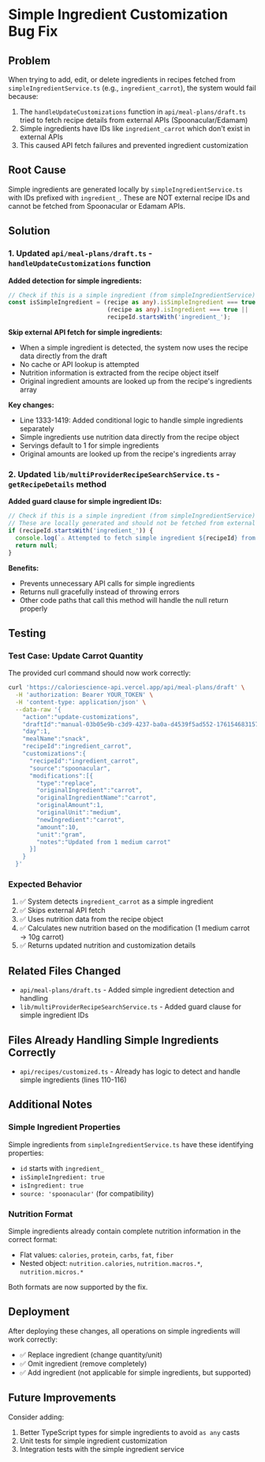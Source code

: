 # Simple Ingredient Customization Bug Fix

## Problem
When trying to add, edit, or delete ingredients in recipes fetched from `simpleIngredientService.ts` (e.g., `ingredient_carrot`), the system would fail because:

1. The `handleUpdateCustomizations` function in `api/meal-plans/draft.ts` tried to fetch recipe details from external APIs (Spoonacular/Edamam)
2. Simple ingredients have IDs like `ingredient_carrot` which don't exist in external APIs
3. This caused API fetch failures and prevented ingredient customization

## Root Cause
Simple ingredients are generated locally by `simpleIngredientService.ts` with IDs prefixed with `ingredient_`. These are NOT external recipe IDs and cannot be fetched from Spoonacular or Edamam APIs.

## Solution

### 1. Updated `api/meal-plans/draft.ts` - `handleUpdateCustomizations` function

**Added detection for simple ingredients:**
```typescript
// Check if this is a simple ingredient (from simpleIngredientService)
const isSimpleIngredient = (recipe as any).isSimpleIngredient === true || 
                            (recipe as any).isIngredient === true || 
                            recipeId.startsWith('ingredient_');
```

**Skip external API fetch for simple ingredients:**
- When a simple ingredient is detected, the system now uses the recipe data directly from the draft
- No cache or API lookup is attempted
- Nutrition information is extracted from the recipe object itself
- Original ingredient amounts are looked up from the recipe's ingredients array

**Key changes:**
- Line 1333-1419: Added conditional logic to handle simple ingredients separately
- Simple ingredients use nutrition data directly from the recipe object
- Servings default to 1 for simple ingredients
- Original amounts are looked up from the recipe's ingredients array

### 2. Updated `lib/multiProviderRecipeSearchService.ts` - `getRecipeDetails` method

**Added guard clause for simple ingredient IDs:**
```typescript
// Check if this is a simple ingredient (from simpleIngredientService)
// These are locally generated and should not be fetched from external APIs
if (recipeId.startsWith('ingredient_')) {
  console.log(`⚠️ Attempted to fetch simple ingredient ${recipeId} from external API - returning null`);
  return null;
}
```

**Benefits:**
- Prevents unnecessary API calls for simple ingredients
- Returns null gracefully instead of throwing errors
- Other code paths that call this method will handle the null return properly

## Testing

### Test Case: Update Carrot Quantity
The provided curl command should now work correctly:

```bash
curl 'https://caloriescience-api.vercel.app/api/meal-plans/draft' \
  -H 'authorization: Bearer YOUR_TOKEN' \
  -H 'content-type: application/json' \
  --data-raw '{
    "action":"update-customizations",
    "draftId":"manual-03b05e9b-c3d9-4237-ba0a-d4539f5ad552-1761546831572",
    "day":1,
    "mealName":"snack",
    "recipeId":"ingredient_carrot",
    "customizations":{
      "recipeId":"ingredient_carrot",
      "source":"spoonacular",
      "modifications":[{
        "type":"replace",
        "originalIngredient":"carrot",
        "originalIngredientName":"carrot",
        "originalAmount":1,
        "originalUnit":"medium",
        "newIngredient":"carrot",
        "amount":10,
        "unit":"gram",
        "notes":"Updated from 1 medium carrot"
      }]
    }
  }'
```

### Expected Behavior
1. ✅ System detects `ingredient_carrot` as a simple ingredient
2. ✅ Skips external API fetch
3. ✅ Uses nutrition data from the recipe object
4. ✅ Calculates new nutrition based on the modification (1 medium carrot → 10g carrot)
5. ✅ Returns updated nutrition and customization details

## Related Files Changed
- `api/meal-plans/draft.ts` - Added simple ingredient detection and handling
- `lib/multiProviderRecipeSearchService.ts` - Added guard clause for simple ingredient IDs

## Files Already Handling Simple Ingredients Correctly
- `api/recipes/customized.ts` - Already has logic to detect and handle simple ingredients (lines 110-116)

## Additional Notes

### Simple Ingredient Properties
Simple ingredients from `simpleIngredientService.ts` have these identifying properties:
- `id` starts with `ingredient_`
- `isSimpleIngredient: true`
- `isIngredient: true`
- `source: 'spoonacular'` (for compatibility)

### Nutrition Format
Simple ingredients already contain complete nutrition information in the correct format:
- Flat values: `calories`, `protein`, `carbs`, `fat`, `fiber`
- Nested object: `nutrition.calories`, `nutrition.macros.*`, `nutrition.micros.*`

Both formats are now supported by the fix.

## Deployment
After deploying these changes, all operations on simple ingredients will work correctly:
- ✅ Replace ingredient (change quantity/unit)
- ✅ Omit ingredient (remove completely)
- ✅ Add ingredient (not applicable for simple ingredients, but supported)

## Future Improvements
Consider adding:
1. Better TypeScript types for simple ingredients to avoid `as any` casts
2. Unit tests for simple ingredient customization
3. Integration tests with the simple ingredient service

